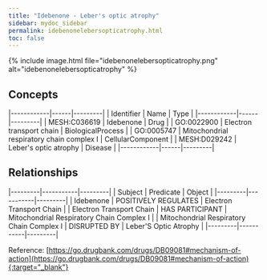 ```yaml
---
title: "Idebenone - Leber's optic atrophy"
sidebar: mydoc_sidebar
permalink: idebenonelebersopticatrophy.html
toc: false 
---
```


{% include image.html file="idebenonelebersopticatrophy.png" alt="idebenonelebersopticatrophy" %}

## Concepts

|------------|------|---------|
| Identifier | Name | Type    |
|------------|------|---------|
| MESH:C036619 | Idebenone | Drug |
| GO:0022900 | Electron transport chain | BiologicalProcess |
| GO:0005747 | Mitochondrial respiratory chain complex I | CellularComponent |
| MESH:D029242 | Leber's optic atrophy | Disease |
|------------|------|---------|

## Relationships

|---------|-----------|---------|
| Subject | Predicate | Object  |
|---------|-----------|---------|
| Idebenone | POSITIVELY REGULATES | Electron Transport Chain |
| Electron Transport Chain | HAS PARTICIPANT | Mitochondrial Respiratory Chain Complex I |
| Mitochondrial Respiratory Chain Complex I | DISRUPTED BY | Leber'S Optic Atrophy |
|---------|-----------|---------|

Reference: [https://go.drugbank.com/drugs/DB09081#mechanism-of-action](https://go.drugbank.com/drugs/DB09081#mechanism-of-action){:target="_blank"}